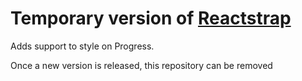 # Temporary version of [Reactstrap](https://reactstrap.github.io)

Adds support to style on Progress.

Once a new version is released, this repository can be removed